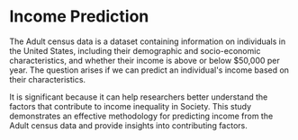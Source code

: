 # Income Prediction

The Adult census data is a dataset containing information on individuals in the United States, including their demographic and socio-economic characteristics, and whether their income is above or below $50,000 per year. The question arises if we can predict an individual's income based on their characteristics. 

It is significant because it can help researchers better understand the factors that contribute to income inequality in Society. This study demonstrates an effective methodology for predicting income from the Adult census data and provide insights into contributing factors.
